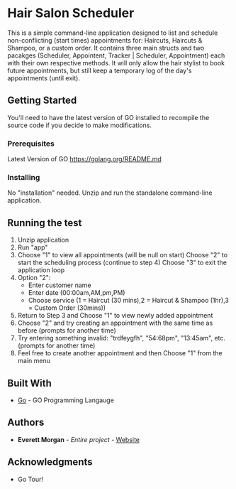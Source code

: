 # Hair Salon Scheduler

 This is a simple command-line application designed to list and schedule non-conflicting (start times) appointments for: Haircuts, Haircuts & Shampoo, or a custom order. It contains three main structs and two pacakges (Scheduler, Appointent, Tracker | Scheduler, Appointment) each with their own respective methods. It will only allow the hair stylist to book future appointments, but still keep a temporary log of the day's appointments (until exit).

## Getting Started

You'll need to have the latest version of GO installed to recompile the source code if you decide to make modifications.

### Prerequisites

Latest Version of GO
https://golang.org/README.md

### Installing

No "installation" needed. Unzip and run the standalone command-line application.

## Running the test

1. Unzip application
2. Run "app"
3. Choose "1" to view all appointments (will be null on start)
   Choose "2" to start the scheduling process (continue to step 4)
   Choose "3" to exit the application loop
4. Option "2":
   - Enter customer name
   - Enter date (00:00am,AM,pm,PM)
   - Choose service (1 = Haircut (30 mins),2 = Haircut & Shampoo (1hr),3 = Custom Order (30mins))
5. Return to Step 3 and Choose "1" to view newly added appointment
6. Choose "2" and try creating an appointment with the same time as before (prompts for another time)
7. Try entering something invalid: "trdfeygfh", "54:68pm", "13:45am", etc. (prompts for another time)
8. Feel free to create another appointment and then Choose "1" from the main menu

## Built With

* [Go](https://golang.org/doc/) - GO Programming Langauge

## Authors

* **Everett Morgan** - *Entire project* - [Website](https://ejmorgan.com/)

## Acknowledgments

* Go Tour!
